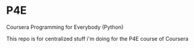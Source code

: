 # P4E
Coursera Programming for Everybody (Python)

This repo is for centralized stuff i'm doing for the P4E course of Coursera
